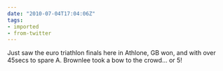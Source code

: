 ```yaml
---
date: "2010-07-04T17:04:06Z"
tags:
- imported
- from-twitter
---
```

Just saw the euro triathlon finals here in Athlone, GB won, and with over 45secs to spare A. Brownlee took a bow to the crowd… or 5\!

